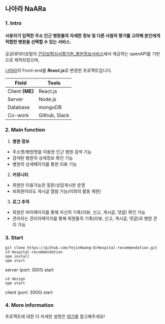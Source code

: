 ## 나아라 NaARa

### 1. Intro
 #### 사용자가 입력한 주소 인근 병원들의 자세한 정보 및 다른 사람의 평가를 고려해 본인에게 적합한 병원을 선택할 수 있는 서비스.
 
 공공데이터포털의 [건강보험심사평가원_병원정보서비스](data.go.kr/tcs/dss/selectApiDataDetailView.do?publicDataPk=15001698)에서 제공하는 openAPI를 기반으로 제작되었으며, 
 
 [나아라](https://github.com/kmi0817/NaARa)의 Front-end를 ***React.js***로 변경한 프로젝트입니다.

Field | Tools
--- | ---
Client **(ME)** | React.js
Server | Node.js
Database | mongoDB
Co-work | Github, Slack


### 2. Main function
1) **병원 정보**
* 주소명/병원명을 이용한 인근 병원 검색 기능
* 검색된 병원의 상세정보 확인 기능
* 병원의 상세페이지를 통한 리뷰 기능

2) **커뮤니티**
* 회원만 이용가능한 질문/상담게시판 운영
* 비회원이라도 게시글 열람 가능(이외의 활동 제한)

3) **로그 추적**
* 회원은 마이페이지를 통해 자신의 기록(리뷰, 신고, 게시글, 댓글) 확인 가능
* 관리자는 관리자페이지를 통해 회원들의 기록(리뷰, 신고, 게시글, 댓글)과 병원 관리 가능


### 3. Start
```shell
git clone https://github.com/YejinHwang-D/Hospital-recommendation.git
cd Hospital-recommendation
npm install
npm start
```
server (port: 3001) start
```shell
cd design
npm start
```
client (port: 3000) start

### 4. More information
프로젝트에 대한 더 자세한 설명은 [여기](https://rattle-show-e64.notion.site/0ff7f503634f48cf99b0282788516a2f)를 참고해주세요!
